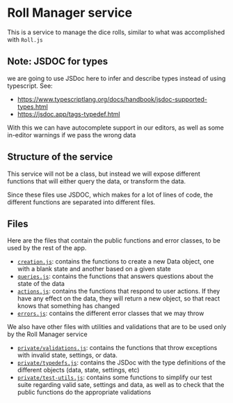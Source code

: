 # Roll Manager service

This is a service to manage the dice rolls, similar to what was accomplished with `Roll.js`

## Note: JSDOC for types

we are going to use JSDoc here to infer and describe types instead of using typescript. See:
- <https://www.typescriptlang.org/docs/handbook/jsdoc-supported-types.html>
- <https://jsdoc.app/tags-typedef.html>

With this we can have autocomplete support in our editors, as well as some in-editor warnings if we pass the wrong data

## Structure of the service

This service will not be a class, but instead we will expose different functions that will either query the data, or transform the data.

Since these files use JSDOC, which makes for a lot of lines of code, the different functions are separated into different files.

## Files

Here are the files that contain the public functions and error classes, to be used by the rest of the app. 

- [`creation.js`](./creation.js): contains the functions to create a new Data object, one with a blank state and another based on a given state
- [`queries.js`](./queries.js): contains the functions that answers questions about the state of the data
- [`actions.js`](./actions.js): contains the functions that respond to user actions. If they have any effect on the data, they will return a new object, so that react knows that something has changed
- [`errors.js`](./errors.js): contains the different error classes that we may throw

We also have other files with utilities and validations that are to be used only by the Roll Manager service

- [`private/validations.js`](private/validations.js): contains the functions that throw exceptions with invalid state, settings, or data.
- [`private/typedefs.js`](private/typedefs.js): contains the JSDoc with the type definitions of the different objects (data, state, settings, etc)
- [`private/test-utils.js`](__tests__/test-utils.js): contains some functions to simplify our test suite regarding valid sate, settings and data, as well as to check that the public functions do the appropriate validations
